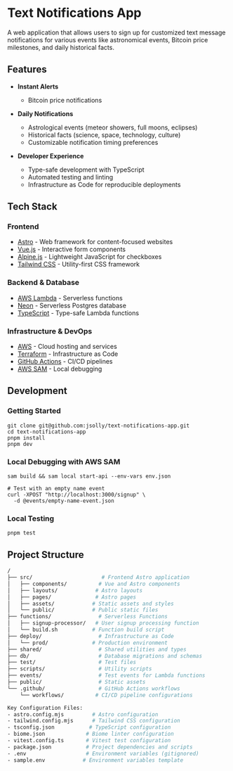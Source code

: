 # Text Notifications App

A web application that allows users to sign up for customized text message notifications for various events like astronomical events, Bitcoin price milestones, and daily historical facts.

## Features

- **Instant Alerts**
  - Bitcoin price notifications

- **Daily Notifications**
  - Astrological events (meteor showers, full moons, eclipses)
  - Historical facts (science, space, technology, culture)
  - Customizable notification timing preferences

- **Developer Experience**
  - Type-safe development with TypeScript
  - Automated testing and linting
  - Infrastructure as Code for reproducible deployments

## Tech Stack

### Frontend

- [Astro](https://astro.build/) - Web framework for content-focused websites
- [Vue.js](https://vuejs.org/) - Interactive form components
- [Alpine.js](https://alpinejs.dev/) - Lightweight JavaScript for checkboxes
- [Tailwind CSS](https://tailwindcss.com/) - Utility-first CSS framework

### Backend & Database

- [AWS Lambda](https://aws.amazon.com/lambda/) - Serverless functions
- [Neon](https://neon.tech/) - Serverless Postgres database
- [TypeScript](https://www.typescriptlang.org/) - Type-safe Lambda functions

### Infrastructure & DevOps

- [AWS](https://aws.amazon.com/) - Cloud hosting and services
- [Terraform](https://www.terraform.io/) - Infrastructure as Code
- [GitHub Actions](https://github.com/features/actions) - CI/CD pipelines
- [AWS SAM](https://aws.amazon.com/serverless/sam/) - Local debugging

## Development

### Getting Started

```shell
git clone git@github.com:jsolly/text-notifications-app.git
cd text-notifications-app
pnpm install
pnpm dev
```

### Local Debugging with AWS SAM

```shell
sam build && sam local start-api --env-vars env.json
```

```shell
# Test with an empty name event
curl -XPOST "http://localhost:3000/signup" \
  -d @events/empty-name-event.json
```

### Local Testing

```shell
pnpm test
```

## Project Structure

```sh
/
├── src/                      # Frontend Astro application
│   ├── components/          # Vue and Astro components
│   ├── layouts/            # Astro layouts
│   ├── pages/              # Astro pages
│   ├── assets/            # Static assets and styles
│   └── public/            # Public static files
├── functions/               # Serverless Functions
│   ├── signup-processor/   # User signup processing function
│   └── build.sh           # Function build script
├── deploy/                  # Infrastructure as Code
│   └── prod/              # Production environment
├── shared/                  # Shared utilities and types
├── db/                      # Database migrations and schemas
├── test/                    # Test files
├── scripts/                 # Utility scripts
├── events/                  # Test events for Lambda functions
├── public/                  # Static assets
└── .github/                 # GitHub Actions workflows
    └── workflows/          # CI/CD pipeline configurations

Key Configuration Files:
- astro.config.mjs         # Astro configuration
- tailwind.config.mjs      # Tailwind CSS configuration
- tsconfig.json           # TypeScript configuration
- biome.json             # Biome linter configuration
- vitest.config.ts       # Vitest test configuration
- package.json           # Project dependencies and scripts
- .env                   # Environment variables (gitignored)
- sample.env            # Environment variables template
```
